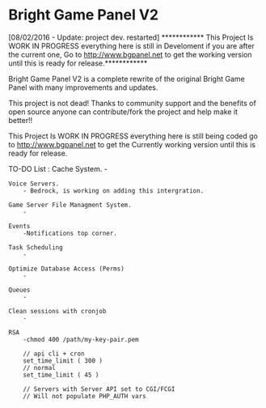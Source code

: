 Bright Game Panel V2
=======================

[08/02/2016 - Update: project dev. restarted]
************  This Project Is WORK IN PROGRESS everything here is still in Develoment if you are after the current one, Go to http://www.bgpanel.net to get the working version until this is ready for release.************

Bright Game Panel V2 is a complete rewrite of the original Bright Game Panel with many improvements and updates.

This project is not dead! Thanks to community support and the benefits of open source anyone can contribute/fork the project and help make it better!!

This Project Is WORK IN PROGRESS everything here is still being coded go to http://www.bgpanel.net to get the Currently working version until this is ready for release.



TO-DO List :
	Cache System.
		-
		
	Voice Servers.
		- Bedrock, is working on adding this intergration.
		
	Game Server File Managment System.
		-
		
	Events 
		-Notifications top corner.
	
	Task Scheduling
		-
		
	Optimize Database Access (Perms)
		-
		
	Queues
		-
		
	Clean sessions with cronjob
		-
		
	RSA
		-chmod 400 /path/my-key-pair.pem
	
		// api cli + cron
		set_time_limit ( 300 )
		// normal
		set_time_limit ( 45 )

		// Servers with Server API set to CGI/FCGI
		// Will not populate PHP_AUTH vars
